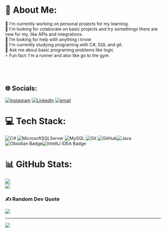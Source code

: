 # 💫 About Me:
🔭 I'm currently working on personal projects for my learning.   <br>👯 I'm looking for colaborate on basic projects and try somethings there are new for my, like APIs and integrations. <br>🤝 I’m looking for help with anything i know<br>🌱 I'm currently studying programing with C#, SQL and git. <br>💬 Ask me about basic programing problems like logic<br>⚡ Fun fact: I'm a runner and also like go to the gym<br><br><br><br>


## 🌐 Socials:
[![Instagram](https://img.shields.io/badge/Instagram-%23E4405F.svg?logo=Instagram&logoColor=white)](https://instagram.com/Schw.lucas) [![LinkedIn](https://img.shields.io/badge/LinkedIn-%230077B5.svg?logo=linkedin&logoColor=white)](https://www.linkedin.com/in/lucas-schwartz-souza/) [![email](https://img.shields.io/badge/Email-D14836?logo=gmail&logoColor=white)](mailto:lucassdesouza10@gmail.com) 

# 💻 Tech Stack:
![C#](https://img.shields.io/badge/c%23-%23239120.svg?style=for-the-badge&logo=csharp&logoColor=white) ![MicrosoftSQLServer](https://img.shields.io/badge/Microsoft%20SQL%20Server-CC2927?style=for-the-badge&logo=microsoft%20sql%20server&logoColor=white) ![MySQL](https://img.shields.io/badge/mysql-4479A1.svg?style=for-the-badge&logo=mysql&logoColor=white) ![Git](https://img.shields.io/badge/git-%23F05033.svg?style=for-the-badge&logo=git&logoColor=white) ![GitHub](https://img.shields.io/badge/github-%23121011.svg?style=for-the-badge&logo=github&logoColor=white)![Java](https://img.shields.io/badge/Java-%23ED8B00.svg?style=for-the-badge&logo=openjdk&logoColor=white)<img src="https://img.shields.io/badge/Obsidian-7C3AED.svg?style=for-the-badge&logo=obsidian&logoColor=white" alt="Obsidian Badge" /><img src="https://img.shields.io/badge/IntelliJ%20IDEA-000000.svg?style=for-the-badge&logo=intellijidea&logoColor=white" alt="IntelliJ IDEA Badge" />


# 📊 GitHub Stats:
![](https://nirzak-streak-stats.vercel.app/?user=SchwartzLucas&theme=radical&hide_border=false)<br/>
![](https://github-readme-stats.vercel.app/api/top-langs/?username=SchwartzLucas&theme=radical&hide_border=false&include_all_commits=true&count_private=true&layout=compact)

### ✍️ Random Dev Quote
![](https://quotes-github-readme.vercel.app/api?type=horizontal&theme=radical)

---
[![](https://visitcount.itsvg.in/api?id=SchwartzLucas&icon=4&color=0)](https://visitcount.itsvg.in)

<!-- Proudly created with GPRM ( https://gprm.itsvg.in ) -->
